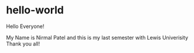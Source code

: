 # hello-world
Hello Everyone!

My Name is Nirmal Patel and this is my 
last semester with Lewis Univerisity
Thank you all!
